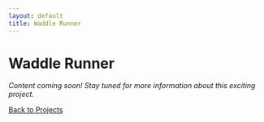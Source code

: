 ```yaml
---
layout: default
title: Waddle Runner
---
```


# Waddle Runner

*Content coming soon! Stay tuned for more information about this exciting project.*

[Back to Projects](projects.md)
